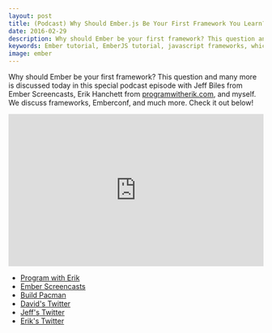 ```yaml
---
layout: post
title: (Podcast) Why Should Ember.js Be Your First Framework You Learn?
date: 2016-02-29
description: Why should Ember be your first framework? This question and many more is discussed today in this special podcast episode with Jeff Biles from Ember Screencasts, Erik Hanchett from programwitherik.com, and myself. We discuss frameworks, Emberconf, and much more. Check it out below!
keywords: Ember tutorial, EmberJS tutorial, javascript frameworks, which framework should i learn, beginner javascript framework, angular vs ember, react vs angular, react vs ember, emberJS, ember.js, learning, ember podcast, javascript podcast
image: ember
---
```


Why should Ember be your first framework? This question and many more is discussed today in this special podcast episode with Jeff Biles from Ember Screencasts, Erik Hanchett from <a href="http://www.programwitherik.com/" target="_blank">programwitherik.com</a>, and myself. We discuss frameworks, Emberconf, and much more. Check it out below!

<iframe width="100%" height="300" scrolling="no" frameborder="no" src="https://w.soundcloud.com/player/?url=https%3A//api.soundcloud.com/tracks/249428731&amp;auto_play=false&amp;hide_related=false&amp;show_comments=true&amp;show_user=true&amp;show_reposts=false&amp;visual=true"></iframe>

* <a href="http://www.programwitherik.com/" target="_blank">Program with Erik</a>
* <a href="https://www.emberscreencasts.com/" target="_blank">Ember Screencasts</a>
* <a href="https://leanpub.com/buildpacman" target="_blank">Build Pacman</a>
* <a href="https://twitter.com/skaterdav85" target="_blank">David's Twitter</a>
* <a href="https://twitter.com/jeffreybiles" target="_blank">Jeff's Twitter</a>
* <a href="http://twitter.com/ErikCH" target="_blank">Erik's Twitter</a>
